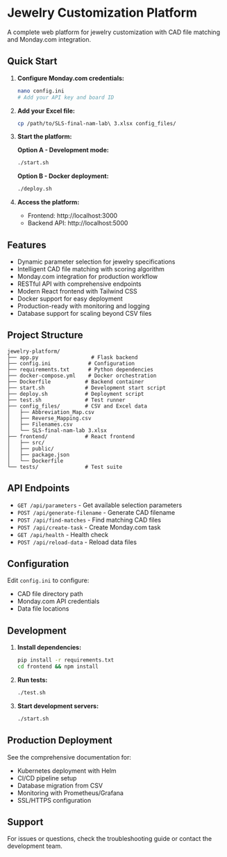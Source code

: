 # Jewelry Customization Platform

A complete web platform for jewelry customization with CAD file matching and Monday.com integration.

## Quick Start

1. **Configure Monday.com credentials:**
   ```bash
   nano config.ini
   # Add your API key and board ID
   ```

2. **Add your Excel file:**
   ```bash
   cp /path/to/SLS-final-nam-lab\ 3.xlsx config_files/
   ```

3. **Start the platform:**

   **Option A - Development mode:**
   ```bash
   ./start.sh
   ```

   **Option B - Docker deployment:**
   ```bash
   ./deploy.sh
   ```

4. **Access the platform:**
   - Frontend: http://localhost:3000
   - Backend API: http://localhost:5000

## Features

- Dynamic parameter selection for jewelry specifications
- Intelligent CAD file matching with scoring algorithm
- Monday.com integration for production workflow
- RESTful API with comprehensive endpoints
- Modern React frontend with Tailwind CSS
- Docker support for easy deployment
- Production-ready with monitoring and logging
- Database support for scaling beyond CSV files

## Project Structure

```
jewelry-platform/
├── app.py                 # Flask backend
├── config.ini            # Configuration
├── requirements.txt      # Python dependencies
├── docker-compose.yml    # Docker orchestration
├── Dockerfile           # Backend container
├── start.sh             # Development start script
├── deploy.sh            # Deployment script
├── test.sh              # Test runner
├── config_files/        # CSV and Excel data
│   ├── Abbreviation_Map.csv
│   ├── Reverse_Mapping.csv
│   ├── Filenames.csv
│   └── SLS-final-nam-lab 3.xlsx
├── frontend/            # React frontend
│   ├── src/
│   ├── public/
│   ├── package.json
│   └── Dockerfile
└── tests/               # Test suite
```

## API Endpoints

- `GET /api/parameters` - Get available selection parameters
- `POST /api/generate-filename` - Generate CAD filename
- `POST /api/find-matches` - Find matching CAD files
- `POST /api/create-task` - Create Monday.com task
- `GET /api/health` - Health check
- `POST /api/reload-data` - Reload data files

## Configuration

Edit `config.ini` to configure:
- CAD file directory path
- Monday.com API credentials
- Data file locations

## Development

1. **Install dependencies:**
   ```bash
   pip install -r requirements.txt
   cd frontend && npm install
   ```

2. **Run tests:**
   ```bash
   ./test.sh
   ```

3. **Start development servers:**
   ```bash
   ./start.sh
   ```

## Production Deployment

See the comprehensive documentation for:
- Kubernetes deployment with Helm
- CI/CD pipeline setup
- Database migration from CSV
- Monitoring with Prometheus/Grafana
- SSL/HTTPS configuration

## Support

For issues or questions, check the troubleshooting guide or contact the development team.
